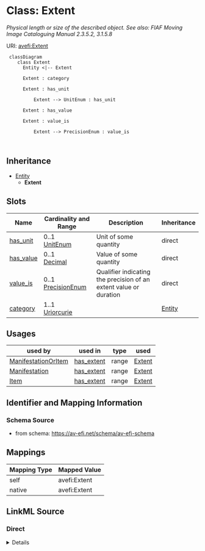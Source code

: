 

# Class: Extent


_Physical length or size of the described object. See also: FIAF Moving Image Cataloguing Manual 2.3.5.2, 3.1.5.8_





URI: [avefi:Extent](https://av-efi.net/schema/av-efi-schema/Extent)




```mermaid
 classDiagram
    class Extent
      Entity <|-- Extent
      
      Extent : category
        
      Extent : has_unit
        
          Extent --> UnitEnum : has_unit
        
      Extent : has_value
        
      Extent : value_is
        
          Extent --> PrecisionEnum : value_is
        
      
```





## Inheritance
* [Entity](Entity.md)
    * **Extent**



## Slots

| Name | Cardinality and Range | Description | Inheritance |
| ---  | --- | --- | --- |
| [has_unit](has_unit.md) | 0..1 <br/> [UnitEnum](UnitEnum.md) | Unit of some quantity | direct |
| [has_value](has_value.md) | 0..1 <br/> [Decimal](Decimal.md) | Value of some quantity | direct |
| [value_is](value_is.md) | 0..1 <br/> [PrecisionEnum](PrecisionEnum.md) | Qualifier indicating the precision of an extent value or duration | direct |
| [category](category.md) | 1..1 <br/> [Uriorcurie](Uriorcurie.md) |  | [Entity](Entity.md) |





## Usages

| used by | used in | type | used |
| ---  | --- | --- | --- |
| [ManifestationOrItem](ManifestationOrItem.md) | [has_extent](has_extent.md) | range | [Extent](Extent.md) |
| [Manifestation](Manifestation.md) | [has_extent](has_extent.md) | range | [Extent](Extent.md) |
| [Item](Item.md) | [has_extent](has_extent.md) | range | [Extent](Extent.md) |






## Identifier and Mapping Information







### Schema Source


* from schema: https://av-efi.net/schema/av-efi-schema





## Mappings

| Mapping Type | Mapped Value |
| ---  | ---  |
| self | avefi:Extent |
| native | avefi:Extent |





## LinkML Source

<!-- TODO: investigate https://stackoverflow.com/questions/37606292/how-to-create-tabbed-code-blocks-in-mkdocs-or-sphinx -->

### Direct

<details>
```yaml
name: Extent
description: 'Physical length or size of the described object. See also: FIAF Moving
  Image Cataloguing Manual 2.3.5.2, 3.1.5.8'
from_schema: https://av-efi.net/schema/av-efi-schema
is_a: Entity
slots:
- has_unit
- has_value
- value_is

```
</details>

### Induced

<details>
```yaml
name: Extent
description: 'Physical length or size of the described object. See also: FIAF Moving
  Image Cataloguing Manual 2.3.5.2, 3.1.5.8'
from_schema: https://av-efi.net/schema/av-efi-schema
is_a: Entity
attributes:
  has_unit:
    name: has_unit
    description: Unit of some quantity
    from_schema: https://av-efi.net/schema/av-efi-schema
    rank: 1000
    alias: has_unit
    owner: Extent
    domain_of:
    - Extent
    range: UnitEnum
  has_value:
    name: has_value
    description: Value of some quantity
    from_schema: https://av-efi.net/schema/av-efi-schema
    rank: 1000
    alias: has_value
    owner: Extent
    domain_of:
    - Duration
    - Extent
    range: decimal
  value_is:
    name: value_is
    description: Qualifier indicating the precision of an extent value or duration
    from_schema: https://av-efi.net/schema/av-efi-schema
    rank: 1000
    alias: value_is
    owner: Extent
    domain_of:
    - Duration
    - Extent
    range: PrecisionEnum
  category:
    name: category
    from_schema: https://av-efi.net/schema/av-efi-schema
    rank: 1000
    slot_uri: rdf:type
    designates_type: true
    alias: category
    owner: Extent
    domain_of:
    - Entity
    range: uriorcurie
    required: true

```
</details>